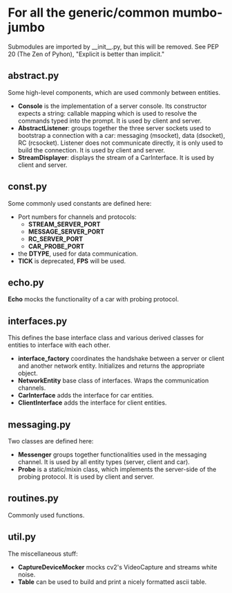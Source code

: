 # For all the generic/common mumbo-jumbo
Submodules are imported by \_\_init\_\_.py, but this will be removed.
See PEP 20 (The Zen of Pyhon), "Explicit is better than implicit."

## abstract.py

Some high-level components, which are used commonly between entities.
- **Console** is the implementation of a server console. Its constructor expects a string: callable
mapping which is used to resolve the commands typed into the prompt.
It is used by client and server.
- **AbstractListener**: groups together the three server sockets used to bootstrap a connection with
a car: messaging (msocket), data (dsocket), RC (rcsocket). Listener does not communicate directly,
it is only used to build the connection.
It is used by client and server.
- **StreamDisplayer**: displays the stream of a CarInterface.
It is used by client and server.

## const.py

Some commonly used constants are defined here:
- Port numbers for channels and protocols:
  - **STREAM_SERVER_PORT**
  - **MESSAGE_SERVER_PORT**
  - **RC_SERVER_PORT**
  - **CAR_PROBE_PORT**
- the **DTYPE**, used for data communication.
- **TICK** is deprecated, **FPS** will be used.

## echo.py

**Echo** mocks the functionality of a car with probing protocol.

## interfaces.py

This defines the base interface class and various derived classes for entities to interface with each
other.
- **interface_factory** coordinates the handshake between a server or client and another network entity.
Initializes and returns the appropriate object.
- **NetworkEntity** base class of interfaces. Wraps the communication channels.
- **CarInterface** adds the interface for car entities.
- **ClientInterface** adds the interface for client entities.

## messaging.py

Two classes are defined here:
- **Messenger** groups together functionalities used in the messaging channel.
It is used by all entity types (server, client and car).
- **Probe** is a static/mixin class, which implements the server-side of the probing protocol.
It is used by client and server.

## routines.py

Commonly used functions.

## util.py

The miscellaneous stuff:
- **CaptureDeviceMocker** mocks cv2's VideoCapture and streams white noise.
- **Table** can be used to build and print a nicely formatted ascii table.
